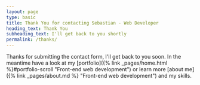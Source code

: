 ```yaml
---
layout: page
type: basic
title: Thank You for contacting Sebastian - Web Developer
heading_text: Thank You
subheading_text: I'll get back to you shortly
permalink: /thanks/      
---
```



  Thanks for submitting the contact form, I'll get back to you soon. In the meantime have a look at my [portfolio]({% link _pages/home.html %}#portfolio-scroll "Front-end web development") or learn more [about me]({% link _pages/about.md %} "Front-end web development") and my skills.

 